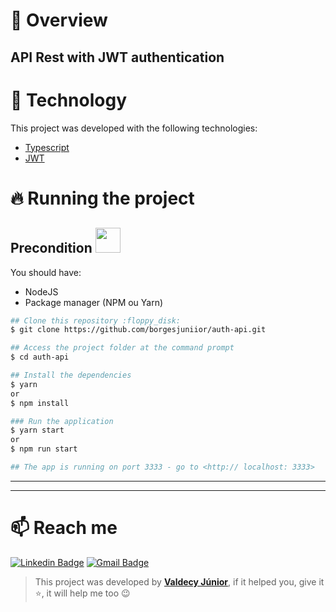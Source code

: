 

# :book: Overview
API Rest with JWT authentication
---
# :rocket: Technology
This project was developed with the following technologies:
- [Typescript](typescriptlang.org/)
- [JWT](https://jwt.io/)

# :fire: Running the project 
## Precondition <img src="https://4.bp.blogspot.com/-7eg7Qz3UeWM/UTioF3nxNGI/AAAAAAAAPZk/7H509R6acZU/s1600/gif+aviso.gif" width="40px">
You should have:
- NodeJS
- Package manager (NPM ou Yarn)

```bash
## Clone this repository :floppy_disk:
$ git clone https://github.com/borgesjuniior/auth-api.git

## Access the project folder at the command prompt
$ cd auth-api

## Install the dependencies
$ yarn 
or
$ npm install

### Run the application
$ yarn start
or 
$ npm run start

## The app is running on port 3333 - go to <http:// localhost: 3333> 
```
---
---

# :mailbox: Reach me	
[![Linkedin Badge](https://img.shields.io/badge/-Valdecy%20Júnior-6633cc?style=flat-square&logo=Linkedin&logoColor=white&link=https://www.linkedin.com/in/valdecy-j%C3%BAnior-7558b9184/)](https://www.linkedin.com/in/valdecy-j%C3%BAnior-7558b9184/) 
[![Gmail Badge](https://img.shields.io/badge/-borgesjuniior@hotmail.com-6633cc?style=flat-square&logo=Gmail&logoColor=white&link=mailto:valdecyborgesjr@hotmail.com)](mailto:valdecyborgesjr@hotmail.com)

>This project was developed by **[Valdecy Júnior](https://www.linkedin.com/in/valdecy-j%C3%BAnior-7558b9184/)**, if it helped you, give it ⭐, it will help me too 😉



